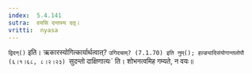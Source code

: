 ```yaml
---
index:  5.4.141
sutra:  वयसि दन्तस्य दतृ।
vritti:  nyasa
---
```


`द्विदन्()` इति। ऋकारस्योगित्कार्यार्थत्वात्? `उगिदचाम्? (7.1.70) इति नुम्(); हल्ङ्यादिसंयोगान्तलोपौ (६।१।६८, ८।२।२३) `सुदन्तो दाक्षिणात्यः` ति। शोभनत्वमिह गम्यते, न वयः॥
